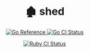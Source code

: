 <h1 align="center">🏚 shed</h1>
<p align="center">
  <a href="https://pkg.go.dev/github.com/CGA1123/shed">
    <img src="https://pkg.go.dev/badge/github.com/CGA1123/shed.svg" alt="Go Reference">
  </a>

  <a href="https://github.com/CGA1123/shed/actions/workflows/go.yml">
    <img src="https://github.com/CGA1123/shed/actions/workflows/go.yml/badge.svg" alt="Go CI Status">
  </a>
</p>
<p align="center">
  <a href="https://github.com/CGA1123/shed/actions/workflows/ruby.yml">
    <img src="https://github.com/CGA1123/shed/actions/workflows/ruby.yml/badge.svg" alt="Ruby CI Status">
  </a>
</p>
